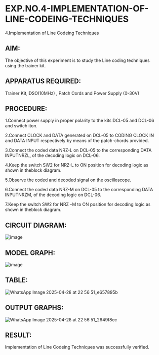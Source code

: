 # EXP.NO.4-IMPLEMENTATION-OF-LINE-CODEING-TECHNIQUES

4.Implementation of Line Codeing Techniques 
  
## AIM:

 The objective of this experiment is to study the Line coding techniques using the trainer kit.
 
## APPARATUS REQUIRED:

Trainer Kit, DSO(10MHz) , Patch Cords and Power Supply (0-30V) 

## PROCEDURE:

1.Connect power supply in proper polarity to the kits DCL-05 and DCL-06 and switch iton.

2.Connect CLOCK and DATA generated on DCL-05 to CODING CLOCK IN and DATA INPUT respectively by means of the patch-chords provided.

3.Connect the coded data NRZ-L on DCL-05 to the corresponding DATA INPUTNRZL, of the decoding logic on DCL-06.

4.Keep the switch SW2 for NRZ-L to ON position for decoding logic as shown in theblock diagram.

5.Observe the coded and decoded signal on the oscilloscope.

6.Connect the coded data NRZ-M on DCL-05 to the corresponding DATA INPUTNRZM, of the decoding logic on DCL-06.

7.Keep the switch SW2 for NRZ –M to ON position for decoding logic as shown in theblock diagram.

## CIRCUIT DIAGRAM:
![image](https://github.com/user-attachments/assets/4ab1ac53-f950-4c30-9ce0-cc110f6d9fcd)


## MODEL GRAPH:
![image](https://github.com/user-attachments/assets/76ae0e62-3481-452b-be86-765c6a0d9627)


## TABLE:
![WhatsApp Image 2025-04-28 at 22 56 51_e657895b](https://github.com/user-attachments/assets/5da9e060-2c8e-470a-a55a-a099879de26d)




## OUTPUT GRAPHS:
![WhatsApp Image 2025-04-28 at 22 56 51_2649f8ec](https://github.com/user-attachments/assets/2a544f2b-35b9-4653-9e8a-2ca9ab33494c)




## RESULT: 
Implementation of Line Codeing Techniques was successfully verified.
